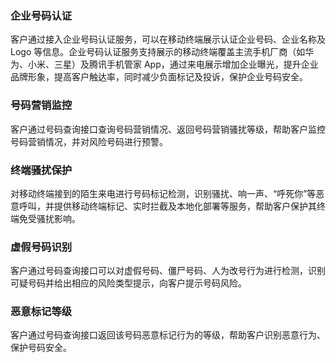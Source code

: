 ### 企业号码认证
客户通过接入企业号码认证服务，可以在移动终端展示认证企业号码、企业名称及 Logo 等信息。企业号码认证服务支持展示的移动终端覆盖主流手机厂商（如华为、小米、三星）及腾讯手机管家 App，通过来电展示增加企业曝光，提升企业品牌形象，提高客户触达率，同时减少负面标记及投诉，保护企业号码安全。
### 号码营销监控
客户通过号码查询接口查询号码营销情况、返回号码营销骚扰等级，帮助客户监控号码营销情况，并对风险号码进行预警。
### 终端骚扰保护
对移动终端接到的陌生来电进行号码标记检测，识别骚扰、响一声、“呼死你”等恶意呼叫，并提供移动终端标记、实时拦截及本地化部署等服务，帮助客户保护其终端免受骚扰影响。
### 虚假号码识别
客户通过号码查询接口可以对虚假号码、僵尸号码、人为改号行为进行检测，识别可疑号码并给出相应的风险类型提示，向客户提示号码风险。
### 恶意标记等级
客户通过号码查询接口返回该号码恶意标记行为的等级，帮助客户识别恶意行为、保护号码安全。
